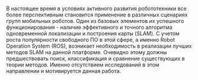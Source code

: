 В настоящее время в условиях активного развития робототехники все более перспективным становится применение в различных сценариях групп мобильных роботов. Один из базовых элементов их успешного функционирования - наличие эффективного и точного алгоритма одновременной локализации и построения карты (SLAM). С учетом роста популярности свободного ПО в этой сфере, а именно Robot Operation System (ROS), возникает необходимость в реализации лучших методов SLAM на данной платформе. Очевидно этому должны предшествовать поиск, классификация и сравнение существующих в теории методов. Именно отсутствием исследований в этом направлении и мотивируется данная работа.
